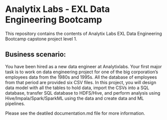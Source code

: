 # Analytix Labs - EXL Data Engineering Bootcamp

This repository contains the contents of Analytix Labs EXL Data Engineering Bootcamp capstone project  level 1. 

## Business scenario:

You have been hired as a new data engineer at Analytixlabs. Your first major task is to work on data engineering project for one of the big corporation’s employees data from the 1980s and 1995s. All the database of employees from that period are provided six CSV files. In this project, you will design data model with all the tables to hold data, import the CSVs into a SQL database, transfer SQL database to HDFS/Hive, and perform analysis using Hive/Impala/Spark/SparkML using the data and create data and ML pipelines.

Please see the deatiled documentation.md file for more information.
